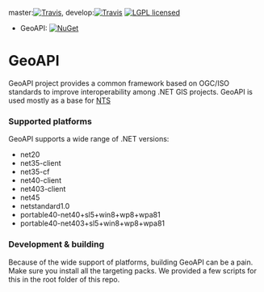 master:[![Travis](https://travis-ci.org/NetTopologySuite/GeoAPI.svg?branch=master)](https://travis-ci.org/NetTopologySuite/GeoAPI), develop:[![Travis](https://travis-ci.org/NetTopologySuite/GeoAPI.svg?branch=develop)](https://travis-ci.org/NetTopologySuite/GeoAPI)
[![LGPL licensed](https://img.shields.io/badge/license-LGPL-blue.svg)](https://github.com/NetTopologySuite/GeoAPI/blob/develop/LICENSE.md)

- GeoAPI: [![NuGet](https://img.shields.io/nuget/v/GeoAPI.svg?style=flat)](https://www.nuget.org/packages/GeoAPI/)  

# GeoAPI

GeoAPI project provides a common framework based on OGC/ISO standards to improve interoperability among .NET GIS projects. GeoAPI is used mostly as a base for [NTS](https://github.com/NetTopologySuite/NetTopologySuite/)

### Supported platforms

GeoAPI supports a wide range of .NET versions:

- net20
- net35-client
- net35-cf
- net40-client
- net403-client
- net45
- netstandard1.0
- portable40-net40+sl5+win8+wp8+wpa81
- portable40-net403+sl5+win8+wp8+wpa81

### Development & building

Because of the wide support of platforms, building GeoAPI can be a pain. Make sure you install all the targeting packs. We provided a few scripts for this in the root folder of this repo.

